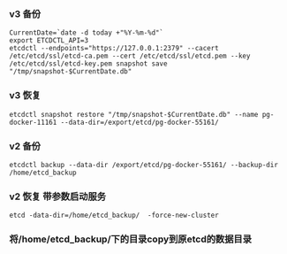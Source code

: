 ### v3 备份

```
CurrentDate=`date -d today +"%Y-%m-%d"`
export ETCDCTL_API=3
etcdctl --endpoints="https://127.0.0.1:2379" --cacert /etc/etcd/ssl/etcd-ca.pem --cert /etc/etcd/ssl/etcd.pem --key /etc/etcd/ssl/etcd-key.pem snapshot save "/tmp/snapshot-$CurrentDate.db"
```
### v3 恢复
```
etcdctl snapshot restore "/tmp/snapshot-$CurrentDate.db" --name pg-docker-11161 --data-dir=/export/etcd/pg-docker-55161/
```

### v2 备份
```
etcdctl backup --data-dir /export/etcd/pg-docker-55161/ --backup-dir /home/etcd_backup
```

### v2 恢复 带参数启动服务
```
etcd -data-dir=/home/etcd_backup/  -force-new-cluster
```
### 将/home/etcd_backup/下的目录copy到原etcd的数据目录
